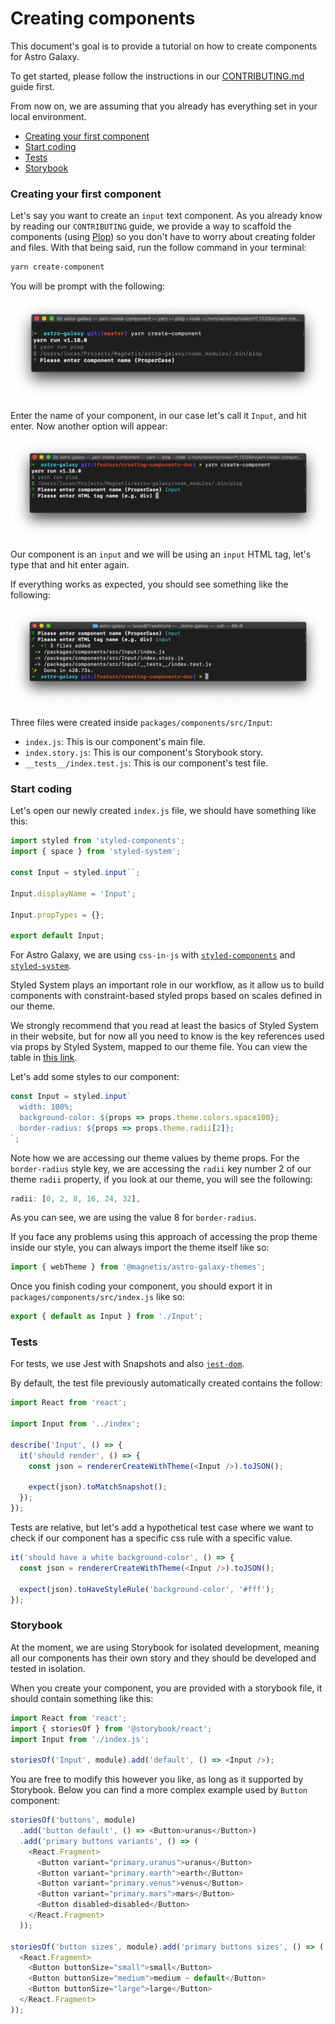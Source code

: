 # Creating components

This document's goal is to provide a tutorial on how to create components for Astro Galaxy.

To get started, please follow the instructions in our [CONTRIBUTING.md](CONTRIBUTING.md) guide first.

From now on, we are assuming that you already has everything set in your local environment.

- [Creating your first component](#creating-your-first-component)
- [Start coding](#start-coding)
- [Tests](#test)
- [Storybook](#storybook)

### Creating your first component

Let's say you want to create an `input` text component. As you already know by reading our `CONTRIBUTING` guide, we provide a way to scaffold the components (using [Plop](https://plopjs.com/)) so you don't have to worry about creating folder and files. With that being said, run the follow command in your terminal:

```sh
yarn create-component
```

You will be prompt with the following:

![macOS Terminal showing Astro Galaxy's create-component command line interface. It is asking the following question: Please enter component name (ProperCase)](.github/img/creating-components-1.png)

Enter the name of your component, in our case let's call it `Input`, and hit enter. Now another option will appear:

![macOS Terminal showing Astro Galaxy's create-component command line interface. It is asking the following question: Please enter HTML tag name](.github/img/creating-components-2.png)

Our component is an `input` and we will be using an `input` HTML tag, let's type that and hit enter again.

If everything works as expected, you should see something like the following:

![macOS Terminal showing Astro Galaxy's create-component command line interface. It is showing the two previous questions, both of which are answered with "input". It also shows the project's structure created for the component.](.github/img/creating-components-3.png)

Three files were created inside `packages/components/src/Input`:

- `index.js`: This is our component's main file.
- `index.story.js`: This is our component's Storybook story.
- `__tests__/index.test.js`: This is our component's test file.

### Start coding

Let's open our newly created `index.js` file, we should have something like this:

```js
import styled from 'styled-components';
import { space } from 'styled-system';

const Input = styled.input``;

Input.displayName = 'Input';

Input.propTypes = {};

export default Input;
```

For Astro Galaxy, we are using `css-in-js` with [`styled-components`](https://www.styled-components.com/) and [`styled-system`](https://styled-system.com/).

Styled System plays an important role in our workflow, as it allow us to build components with constraint-based styled props based on scales defined in our theme.

We strongly recommend that you read at least the basics of Styled System in their website, but for now all you need to know is the key references used via props by Styled System, mapped to our theme file. You can view the table in [this link](https://styled-system.com/theme-specification#key-reference).

Let's add some styles to our component:

```js
const Input = styled.input`
  width: 100%;
  background-color: ${props => props.theme.colors.space100};
  border-radius: ${props => props.theme.radii[2]};
`;
```

Note how we are accessing our theme values by theme props. For the `border-radius` style key, we are accessing the `radii` key number 2 of our theme `radii` property, if you look at our theme, you will see the following:

```js
radii: [0, 2, 8, 16, 24, 32],
```

As you can see, we are using the value 8 for `border-radius`.

If you face any problems using this approach of accessing the prop theme inside our style, you can always import the theme itself like so:

```js
import { webTheme } from '@magnetis/astro-galaxy-themes';
```

Once you finish coding your component, you should export it in `packages/components/src/index.js` like so:

```js
export { default as Input } from './Input';
```

### Tests

For tests, we use Jest with Snapshots and also [`jest-dom`](https://github.com/testing-library/jest-dom).

By default, the test file previously automatically created contains the follow:

```js
import React from 'react';

import Input from '../index';

describe('Input', () => {
  it('should render', () => {
    const json = rendererCreateWithTheme(<Input />).toJSON();

    expect(json).toMatchSnapshot();
  });
});
```

Tests are relative, but let's add a hypothetical test case where we want to check if our component has a specific css rule with a specific value.

```js
it('should have a white background-color', () => {
  const json = rendererCreateWithTheme(<Input />).toJSON();

  expect(json).toHaveStyleRule('background-color', '#fff');
});
```

### Storybook

At the moment, we are using Storybook for isolated development, meaning all our components has their own story and they should be developed and tested in isolation.

When you create your component, you are provided with a storybook file, it should contain something like this:

```js
import React from 'react';
import { storiesOf } from '@storybook/react';
import Input from './index.js';

storiesOf('Input', module).add('default', () => <Input />);
```

You are free to modify this however you like, as long as it supported by Storybook. Below you can find a more complex example used by `Button` component:

```js
storiesOf('buttons', module)
  .add('button default', () => <Button>uranus</Button>)
  .add('primary buttons variants', () => (
    <React.Fragment>
      <Button variant="primary.uranus">uranus</Button>
      <Button variant="primary.earth">earth</Button>
      <Button variant="primary.venus">venus</Button>
      <Button variant="primary.mars">mars</Button>
      <Button disabled>disabled</Button>
    </React.Fragment>
  ));

storiesOf('button sizes', module).add('primary buttons sizes', () => (
  <React.Fragment>
    <Button buttonSize="small">small</Button>
    <Button buttonSize="medium">medium ~ default</Button>
    <Button buttonSize="large">large</Button>
  </React.Fragment>
));
```
